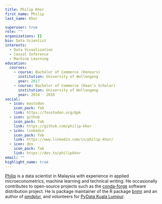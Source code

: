 ```yaml
---
title: Philip Khor
first_name: Philip 
last_name: Khor

superuser: true
role: ""
organizations: []
bio: Data Scientist
interests:
  - Data Visualization
  - Causal Inference
  - Machine Learning
education:
  courses:
    - course: Bachelor of Commerce (Honours)
      institution: University of Wollongong
      year: 2017
    - course: Bachelor of Commerce (Dean's Scholar)
      institution: University of Wollongong
      year: 2014 - 2016
social:
  - icon: mastodon
    icon_pack: fab
    link: https://fosstodon.org/@pk
  - icon: github
    icon_pack: fab
    link: https://github.com/philip-khor
  - icon: linkedin
    icon_pack: fab
    link: https://www.linkedin.com/in/philip-khor/
  - icon: dev
    icon_pack: fab
    link: https://dev.to/philipkhor
email: ""
highlight_name: true
---
```

<a rel="me" href="https://fosstodon.org/@pk">Philip</a> 
is a data scientist in Malaysia with experience in applied microeconometrics, machine learning and technical writing. He occasionally contributes to open-source projects such as the [conda-forge](https://conda-forge.org/) software distribution project. He is package maintainer of the R package [bnmr](https://github.com/philip-khor/bnmr/) and an author of [pmdplyr](https://github.com/NickCH-K/pmdplyr), and volunteers for [PyData Kuala Lumpur](https://www.meetup.com/pydatakl/).
